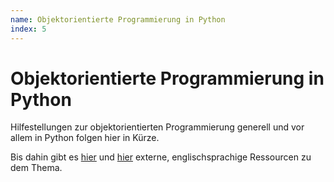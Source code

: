 ```yaml
---
name: Objektorientierte Programmierung in Python
index: 5
---
```


# Objektorientierte Programmierung in Python

Hilfestellungen zur objektorientierten Programmierung
generell und vor allem in Python folgen hier in Kürze.

Bis dahin gibt es
[hier](https://realpython.com/python3-object-oriented-programming/)
und
[hier](https://www.w3schools.com/python/python_classes.asp)
externe, englischsprachige Ressourcen zu dem Thema.